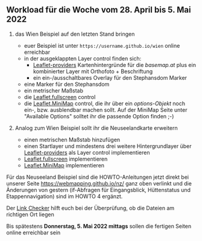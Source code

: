 ## Workload für die Woche vom 28. April bis 5. Mai 2022

1. das Wien Beispiel auf den letzten Stand bringen
    * euer Beispiel ist unter `https://username.github.io/wien` online erreichbar
    * in der ausgeklappten Layer control finden sich:
        * [Leaflet-providers](https://github.com/leaflet-extras/leaflet-providers) Kartenhintergründe für die *basemap.at* plus ein kombinierter Layer mit Orthofoto + Beschriftung
        * ein ein-/ausschaltbares Overlay für den Stephansdom Marker
    * eine Marker für den Stephansdom
    * ein metrischer Maßstab
    * die [Leaflet.fullscreen](https://github.com/Leaflet/Leaflet.fullscreen) control
    * die [Leaflet.MiniMap](https://github.com/Norkart/Leaflet-MiniMap) control, die ihr über ein *options-Objekt* noch ein-, bzw. ausblendbar machen sollt. Auf der MiniMap Seite unter "Available Options" solltet ihr die passende Option finden ;-)

2. Analog zum Wien Beispiel sollt ihr die Neuseelandkarte erweitern
    * einen metrischen Maßstab hinzufügen
    * einen Startlayer und mindestens drei weitere Hintergrundlayer über [Leaflet-providers](https://github.com/leaflet-extras/leaflet-providers) als Layer control implementieren
    * [Leaflet.fullscreen](https://github.com/Leaflet/Leaflet.fullscreen) implementieren
    * [Leaflet.MiniMap](https://github.com/Norkart/Leaflet-MiniMap) implementieren

Für das Neuseeland Beispiel sind die HOWTO-Anleitungen jetzt direkt bei unserer Seite <https://webmapping.github.io/nz/> ganz oben verlinkt und die Änderungen von gestern (if-Abfragen für Eingangsblick, Hüttenstatus und Etappennavigation) sind im HOWTO 4 ergänzt.

Der [Link Checker](https://webmapping.github.io/linkchecker.html) hilft euch bei der Überprüfung, ob die Dateien am richtigen Ort liegen

Bis spätestens **Donnerstag, 5. Mai 2022 mittags** sollen die fertigen Seiten online erreichbar sein
